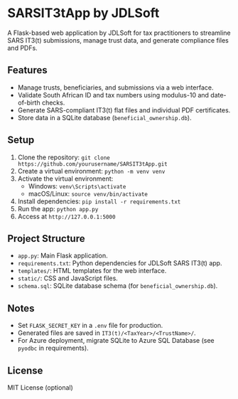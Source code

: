 # SARSIT3tApp by JDLSoft

A Flask-based web application by JDLSoft for tax practitioners to streamline SARS IT3(t) submissions, manage trust data, and generate compliance files and PDFs.

## Features
- Manage trusts, beneficiaries, and submissions via a web interface.
- Validate South African ID and tax numbers using modulus-10 and date-of-birth checks.
- Generate SARS-compliant IT3(t) flat files and individual PDF certificates.
- Store data in a SQLite database (`beneficial_ownership.db`).

## Setup
1. Clone the repository: `git clone https://github.com/yourusername/SARSIT3tApp.git`
2. Create a virtual environment: `python -m venv venv`
3. Activate the virtual environment:
   - Windows: `venv\Scripts\activate`
   - macOS/Linux: `source venv/bin/activate`
4. Install dependencies: `pip install -r requirements.txt`
5. Run the app: `python app.py`
6. Access at `http://127.0.0.1:5000`

## Project Structure
- `app.py`: Main Flask application.
- `requirements.txt`: Python dependencies for JDLSoft SARS IT3(t) app.
- `templates/`: HTML templates for the web interface.
- `static/`: CSS and JavaScript files.
- `schema.sql`: SQLite database schema (for `beneficial_ownership.db`).

## Notes
- Set `FLASK_SECRET_KEY` in a `.env` file for production.
- Generated files are saved in `IT3(t)/<TaxYear>/<TrustName>/`.
- For Azure deployment, migrate SQLite to Azure SQL Database (see `pyodbc` in requirements).

## License
MIT License (optional)